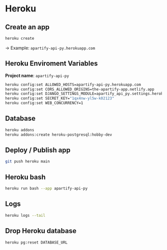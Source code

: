 # Heroku

## Create an app

```bash
heroku create

```
-> Example: `apartify-api-py.herokuapp.com`

## Heroku Enviroment Variables

**Project name**: `apartify-api-py`

```bash
heroku config:set ALLOWED_HOSTS=apartify-api-py.herokuapp.com
heroku config:set CORS_ALLOWED_ORIGINS=the-apartify-app.netlify.app
heroku config:set DJANGO_SETTINGS_MODULE=apartify_api_py.settings.heroku
heroku config:set SECRET_KEY="1qx4nw-yl5w-k02123"
heroku config:set WEB_CONCURRENCY=1
```

## Database

```bash
heroku addons
heroku addons:create heroku-postgresql:hobby-dev
```

## Deploy / Publish app

```bash
git push heroku main
```

## Heroku bash

```bash
heroku run bash --app apartify-api-py 
```

## Logs

```bash
heroku logs --tail
```

## Drop Heroku database

```bash
heroku pg:reset DATABASE_URL
```